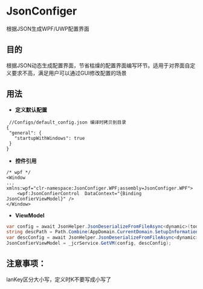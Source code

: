 # JsonConfiger
根据JSON生成WPF/UWP配置界面

## 目的

根据JSON动态生成配置界面，节省枯燥的配置界面编写环节。适用于对界面自定义要求不高，满足用户可以通过GUI修改配置的场景

## 用法
* **定义默认配置**
 ```
  //Configs/default_config.json 编译时拷贝到目录
{
  "general": {
    "startupWithWindows": true
  }
}

 ```
 * **控件引用**
 ```xaml
 /* wpf */
 <Window
 ...
 xmlns:wpf="clr-namespace:JsonConfiger.WPF;assembly=JsonConfiger.WPF">
     <wpf:JsonConfierControl  DataContext="{Binding JsonConfierViewModel}" />
</Window>
 ```
 
 * **ViewModel**
 ```csharp
 var config = await JsonHelper.JsonDeserializeFromFileAsync<dynamic>(todo.ConfigFilePath);
 string descPath = Path.Combine(AppDomain.CurrentDomain.SetupInformation.ApplicationBase, "Resources\\Configs\\setting.desc.json");
 var descConfig = await JsonHelper.JsonDeserializeFromFileAsync<dynamic>(descPath);
 JsonConfierViewModel = _jcrService.GetVM(config, descConfig);
 ```
## 注意事项：
lanKey区分大小写，定义时K不要写成小写了
